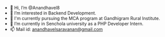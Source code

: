 - 👋 Hi, I’m @Anandhavel8
- 👀 I’m interested in Backend Development.
- 📖 I'm currently pursuing the MCA program at Gandhigram Rural Institute.
- 🌱 I’m currently in Senchola university as a PHP Developer Intern.
- 📫 Mail id: anandhavelsaravanan@gmail.com

<!---
Anandhavel8/Anandhavel8 is a ✨ special ✨ repository because its `README.md` (this file) appears on your GitHub profile.
You can click the Preview link to take a look at your changes.
--->
